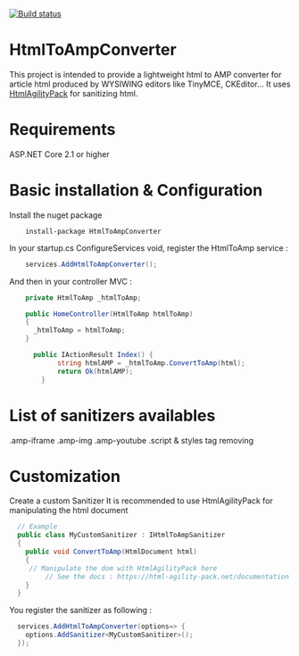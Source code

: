 [![Build status](https://ci.appveyor.com/api/projects/status/yrlvk9bgoo8ib73b?svg=true)](https://ci.appveyor.com/project/antoinebidault/htmltoampconverter)

# HtmlToAmpConverter

This project is intended to provide a lightweight html to AMP converter for article html produced by WYSIWING editors like TinyMCE, CKEditor... It uses [HtmlAgilityPack](https://github.com/zzzprojects/html-agility-pack) for sanitizing html.

# Requirements

ASP.NET Core 2.1 or higher

# Basic installation & Configuration

Install the nuget package

```NPM
	install-package HtmlToAmpConverter
```

In your startup.cs ConfigureServices void, register the HtmlToAmp service :

```C#
	services.AddHtmlToAmpConverter();
```

And then in your controller MVC :

```C#
    private HtmlToAmp _htmlToAmp;

    public HomeController(HtmlToAmp htmlToAmp)
    {
      _htmlToAmp = htmlToAmp;
    }

	  public IActionResult Index() {
			string htmlAMP = _htmlToAmp.ConvertToAmp(html);
			return Ok(htmlAMP);
		}
```

# List of sanitizers availables

.amp-iframe
.amp-img
.amp-youtube
.script & styles tag removing

# Customization

Create a custom Sanitizer
It is recommended to use HtmlAgilityPack for manipulating the html document

```C#
  // Example
  public class MyCustomSanitizer : IHtmlToAmpSanitizer
  {
    public void ConvertToAmp(HtmlDocument html)
    {
     // Manipulate the dom with HtmlAgilityPack here
		 // See the docs : https://html-agility-pack.net/documentation
    }
  }
```

You register the sanitizer as following :

```C#
  services.AddHtmlToAmpConverter(options=> {
    options.AddSanitizer<MyCustomSanitizer>();
  });
```

